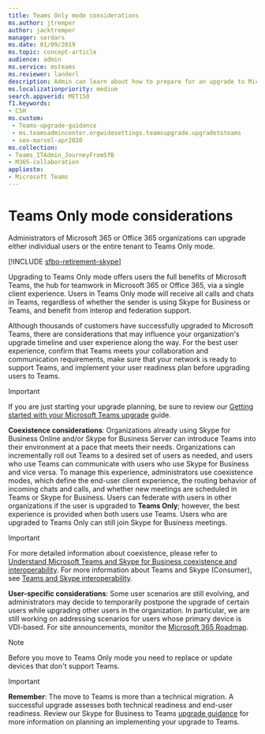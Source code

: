 ```yaml
---
title: Teams Only mode considerations
ms.author: jtremper
author: jacktremper
manager: serdars
ms.date: 01/09/2019
ms.topic: concept-article
audience: admin
ms.service: msteams
ms.reviewer: landerl
description: Admin can learn about how to prepare for an upgrade to Microsoft Teams Only mode in the Microsoft Teams admin center. 
ms.localizationpriority: medium
search.appverid: MET150
f1.keywords:
- CSH
ms.custom: 
 - Teams-upgrade-guidance
 - ms.teamsadmincenter.orgwidesettings.teamsupgrade.upgradetoteams
 - seo-marvel-apr2020
ms.collection: 
- Teams_ITAdmin_JourneyFromSfB
- M365-collaboration
appliesto:
- Microsoft Teams
---
```


# Teams Only mode considerations

Administrators of Microsoft 365 or Office 365 organizations can upgrade either individual users or the entire tenant to Teams Only mode.  

[!INCLUDE [sfbo-retirement-skype](../Skype/Hub/includes/sfbo-retirement.md)]

Upgrading to Teams Only mode offers users the full benefits of Microsoft Teams, the hub for teamwork in Microsoft 365 or Office 365, via a single client experience. Users in Teams Only mode will receive all calls and chats in Teams, regardless of whether the sender is using Skype for Business or Teams, and benefit from interop and federation support.

Although thousands of customers have successfully upgraded to Microsoft Teams, there are considerations that may influence your organization's upgrade timeline and user experience along the way. For the best user experience, confirm that Teams meets your collaboration and communication requirements, make sure that your network is ready to support Teams, and implement your user readiness plan before upgrading users to Teams. 

> [!IMPORTANT]
> If you are just starting your upgrade planning, be sure to review our [Getting started with your Microsoft Teams upgrade](upgrade-start-here.md) guide. 

**Coexistence considerations**: Organizations already using Skype for Business Online and/or Skype for Business Server can introduce Teams into their environment at a pace that meets their needs. Organizations can incrementally roll out Teams to a desired set of users as needed, and users who use Teams can communicate with users who use Skype for Business and vice versa. To manage this experience, administrators use coexistence modes, which define the end-user client experience, the routing behavior of incoming chats and calls, and whether new meetings are scheduled in Teams or Skype for Business. Users can federate with users in other organizations if the user is upgraded to **Teams Only**; however, the best experience is provided when both users use Teams. Users who are upgraded to Teams Only can still join Skype for Business meetings. 

> [!IMPORTANT]
> For more detailed information about coexistence, please refer to [Understand Microsoft Teams and Skype for Business coexistence and interoperability](teams-and-skypeforbusiness-coexistence-and-interoperability.md). For more information about Teams and Skype (Consumer), see [Teams and Skype interoperability](teams-skype-interop.md).


**User-specific considerations**: Some user scenarios are still evolving, and administrators may decide to temporarily postpone the upgrade of certain users while upgrading other users in the organization. In particular, we are still working on addressing scenarios for users whose primary device is VDI-based. For site announcements, monitor the [Microsoft 365 Roadmap](https://www.microsoft.com/microsoft-365/roadmap).

> [!NOTE]
> Before you move to Teams Only mode you need to replace or update devices that don't support Teams. 

> [!IMPORTANT]
> **Remember**: The move to Teams is more than a technical migration. A successful upgrade assesses both technical readiness and end-user readiness. Review our Skype for Business to Teams [upgrade guidance](upgrade-framework.md) for more information on planning an implementing your upgrade to Teams.  
